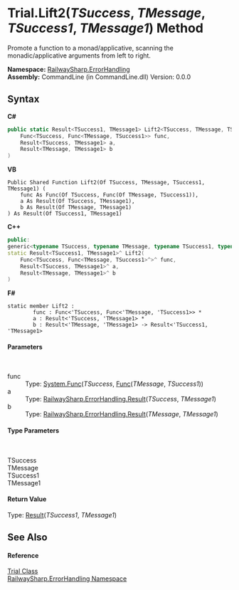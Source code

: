 # Trial.Lift2(*TSuccess*, *TMessage*, *TSuccess1*, *TMessage1*) Method 
 

Promote a function to a monad/applicative, scanning the monadic/applicative arguments from left to right.

**Namespace:**&nbsp;<a href="N_RailwaySharp_ErrorHandling">RailwaySharp.ErrorHandling</a><br />**Assembly:**&nbsp;CommandLine (in CommandLine.dll) Version: 0.0.0

## Syntax

**C#**<br />
``` C#
public static Result<TSuccess1, TMessage1> Lift2<TSuccess, TMessage, TSuccess1, TMessage1>(
	Func<TSuccess, Func<TMessage, TSuccess1>> func,
	Result<TSuccess, TMessage1> a,
	Result<TMessage, TMessage1> b
)

```

**VB**<br />
``` VB
Public Shared Function Lift2(Of TSuccess, TMessage, TSuccess1, TMessage1) ( 
	func As Func(Of TSuccess, Func(Of TMessage, TSuccess1)),
	a As Result(Of TSuccess, TMessage1),
	b As Result(Of TMessage, TMessage1)
) As Result(Of TSuccess1, TMessage1)
```

**C++**<br />
``` C++
public:
generic<typename TSuccess, typename TMessage, typename TSuccess1, typename TMessage1>
static Result<TSuccess1, TMessage1>^ Lift2(
	Func<TSuccess, Func<TMessage, TSuccess1>^>^ func, 
	Result<TSuccess, TMessage1>^ a, 
	Result<TMessage, TMessage1>^ b
)
```

**F#**<br />
``` F#
static member Lift2 : 
        func : Func<'TSuccess, Func<'TMessage, 'TSuccess1>> * 
        a : Result<'TSuccess, 'TMessage1> * 
        b : Result<'TMessage, 'TMessage1> -> Result<'TSuccess1, 'TMessage1> 

```


#### Parameters
&nbsp;<dl><dt>func</dt><dd>Type: <a href="https://docs.microsoft.com/dotnet/api/system.func-2" target="_blank">System.Func</a>(*TSuccess*, <a href="https://docs.microsoft.com/dotnet/api/system.func-2" target="_blank">Func</a>(*TMessage*, *TSuccess1*))<br /></dd><dt>a</dt><dd>Type: <a href="T_RailwaySharp_ErrorHandling_Result_2">RailwaySharp.ErrorHandling.Result</a>(*TSuccess*, *TMessage1*)<br /></dd><dt>b</dt><dd>Type: <a href="T_RailwaySharp_ErrorHandling_Result_2">RailwaySharp.ErrorHandling.Result</a>(*TMessage*, *TMessage1*)<br /></dd></dl>

#### Type Parameters
&nbsp;<dl><dt>TSuccess</dt><dd /><dt>TMessage</dt><dd /><dt>TSuccess1</dt><dd /><dt>TMessage1</dt><dd /></dl>

#### Return Value
Type: <a href="T_RailwaySharp_ErrorHandling_Result_2">Result</a>(*TSuccess1*, *TMessage1*)

## See Also


#### Reference
<a href="T_RailwaySharp_ErrorHandling_Trial">Trial Class</a><br /><a href="N_RailwaySharp_ErrorHandling">RailwaySharp.ErrorHandling Namespace</a><br />